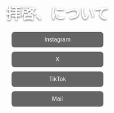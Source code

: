 <html lang="ja">
<head>
  <meta charset="UTF-8">
  <meta name="viewport" content="width=device-width, initial-scale=1.0">
  <title>拝啓、について</title>
  <link href="https://fonts.googleapis.com/css2?family=DotGothic16&display=swap" rel="stylesheet">
  <style>
    html, body {
      height: 100%;
      margin: 0;
      font-family: 'DotGothic16', sans-serif;
    }
    body {
      /* 背景画像を全面に表示 */
      background: url('https://github.com/haikei-nituite/home/blob/main/DSC01586.JPG?raw=true)') no-repeat center/cover;
      background-attachment: fixed;
    }
    .container {
      /* タイトル＋ボタン群を縦中央に */
      display: flex;
      flex-direction: column;
      justify-content: center;
      align-items: center;
      height: 100%;
      padding: 0 1rem;
      text-align: center;
    }
    .container h1 {
      font-size: 2.5rem;
      color: #fff;
      margin-bottom: 1.5rem;
      text-shadow: 0 2px 4px rgba(0,0,0,0.6);
    }
    .links {
      display: flex;
      flex-direction: column;
      gap: 0.75rem;
      width: 100%;
      max-width: 250px;
    }
    .links a {
      display: block;
      padding: 0.75rem;
      background: rgba(0,0,0,0.6);
      color: #fff;
      text-decoration: none;
      border-radius: 8px;
      font-size: 1rem;
      transition: background 0.2s;
    }
    .links a:hover {
      background: rgba(255,255,255,0.2);
    }
  </style>
</head>
<body>
  <div class="container">
    <h1>拝啓、について</h1>
    <div class="links">
      <a href="https://www.instagram.com/haikei_nituite/" target="_blank" rel="noopener">Instagram</a>
      <a href="https://x.com/haikei_nituite" target="_blank" rel="noopener">X</a>
      <a href="https://www.tiktozk.com/@haikei_nituite?_t=ZS-8xuAiqNdDwO&_r=1" target="_blank" rel="noopener">TikTok</a>
      <a href="mailto:haikei.nituite@gmail.com" target="_blank" rel="noopener">Mail</a>
    </div>
  </div>
</body>
</html>
